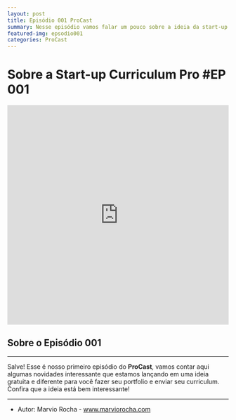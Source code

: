 ```yaml
---
layout: post
title: Episódio 001 ProCast
summary: Nesse episódio vamos falar um pouco sobre a ideia da start-up curriculumpro.me e muito mais. 
featured-img: epsodio001
categories: ProCast
---
```


# Sobre a Start-up Curriculum Pro  #EP 001

<iframe src="https://castbox.fm/app/castbox/player/id1392537/id88047355?v=4.0.19" frameborder="0" width="100%" height="500"></iframe>

## Sobre o Episódio 001
------------

Salve! Esse é nosso primeiro episódio do **ProCast**, vamos contar aqui algumas novidades interessante que estamos lançando em uma ideia gratuita e diferente para você fazer seu portfolio e enviar seu curriculum. Confira que a ideia está bem interessante!

------------

 - Autor: Marvio Rocha - <a href="https://marviorocha.com" target="_blank">www.marviorocha.com</a>
 
 